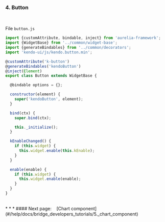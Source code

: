 <br>

### 4. Button
<br>

File `button.js`
<br>
```javascript
import {customAttribute, bindable, inject} from 'aurelia-framework';
import {WidgetBase} from '../common/widget-base';
import {generateBindables} from '../common/decorators';
import 'kendo-ui/js/kendo.button.min';

@customAttribute('k-button')
@generateBindables('kendoButton')
@inject(Element)
export class Button extends WidgetBase {

  @bindable options = {};

  constructor(element) {
    super('kendoButton', element);
  }

  bind(ctx) {
    super.bind(ctx);

    this._initialize();
  }

  kEnableChanged() {
    if (this.widget) {
      this.widget.enable(this.kEnable);
    }
  }

  enable(enable) {
    if (this.widget) {
      this.widget.enable(enable);
    }
  }
}
```

<br>
* * *
#### Next page: &nbsp;&nbsp; [Chart component](#/help/docs/bridge_developers_tutorials/5._chart_component)

